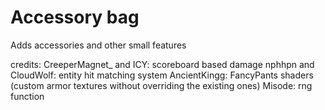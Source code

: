 # Accessory bag
 Adds accessories and other small features

credits:
CreeperMagnet_ and ICY: scoreboard based damage
nphhpn and CloudWolf: entity hit matching system
AncientKingg: FancyPants shaders (custom armor textures without overriding the existing ones)
Misode: rng function